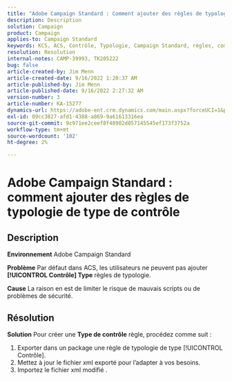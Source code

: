 ```yaml
---
title: "Adobe Campaign Standard : Comment ajouter des règles de typologie de type de contrôle"
description: Description
solution: Campaign
product: Campaign
applies-to: Campaign Standard
keywords: KCS, ACS, Contrôle, Typologie, Campaign Standard, règles, comment ajouter
resolution: Resolution
internal-notes: CAMP-39993, TK205222
bug: false
article-created-by: Jim Menn
article-created-date: 9/16/2022 1:20:37 AM
article-published-by: Jim Menn
article-published-date: 9/16/2022 2:27:32 AM
version-number: 3
article-number: KA-15277
dynamics-url: https://adobe-ent.crm.dynamics.com/main.aspx?forceUCI=1&pagetype=entityrecord&etn=knowledgearticle&id=7b5e60c4-5d35-ed11-9db1-0022480866ad
exl-id: 09cc3827-afd1-4388-a869-9a61613316ea
source-git-commit: 9c971ee2ceef8f48902d857145545ef173f3752a
workflow-type: tm+mt
source-wordcount: '102'
ht-degree: 2%

---
```


# Adobe Campaign Standard : comment ajouter des règles de typologie de type de contrôle

## Description


<b>Environnement</b>
Adobe Campaign Standard

<b>Problème</b>
Par défaut dans ACS, les utilisateurs ne peuvent pas ajouter <b>[!UICONTROL Contrôle] Type</b> règles de typologie.

<b>Cause</b>
La raison en est de limiter le risque de mauvais scripts ou de problèmes de sécurité.


## Résolution


<b>Solution</b>
Pour créer une <b>Type de contrôle</b> règle, procédez comme suit :

1. Exporter dans un package une règle de typologie de type [!UICONTROL Contrôle].
2. Mettez à jour le fichier xml exporté pour l’adapter à vos besoins.
3. Importez le fichier xml modifié .
